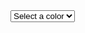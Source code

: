 <!DOCTYPE html>
<html>
  <head>
    <meta charset="utf-8">
    <meta name="viewport" content="width=device-width">
    <title>Ice Cream</title>
    <link href="style.css" rel="stylesheet" type="text/css" />
  </head>
  <body>
<script>

   function callSomeFunction(){
let strColor = document.getElementById("color").value

if(strColor == "green"){
console.log("go")
}

if(strColor == "red"){
  console.log("stop")
}
if(strColor == "yellow"){
  console.log("hurry up and make that damn light")
   }
}

  </script>
    <script src="script.js"></script>

<select onchange="callSomeFunction()" id="color">
  <option value="">Select a color</option>
  <option value="red">Red</option>
  <option value="yellow">Yellow</option>
  <option value="green">Green</option>
</select>
  </body>
</html>
